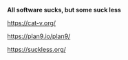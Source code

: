 **All software sucks, but some suck less**

https://cat-v.org/

https://plan9.io/plan9/

https://suckless.org/
